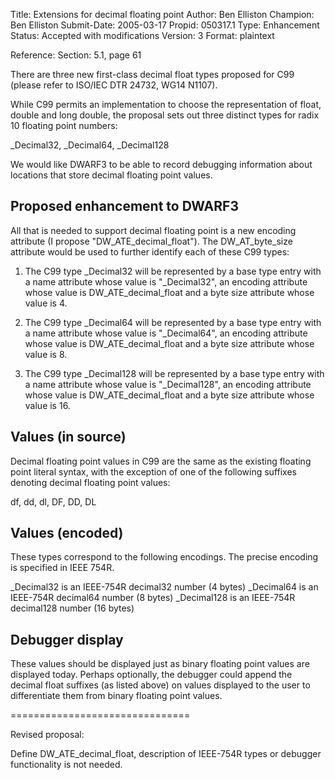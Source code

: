 Title:       Extensions for decimal floating point
Author:      Ben Elliston
Champion:    Ben Elliston
Submit-Date: 2005-03-17
Propid:      050317.1
Type:        Enhancement
Status:      Accepted with modifications
Version:     3
Format:      plaintext

Reference: Section: 5.1, page 61

There are three new first-class decimal float types proposed for C99
(please refer to ISO/IEC DTR 24732, WG14 N1107).

While C99 permits an implementation to choose the representation of
float, double and long double, the proposal sets out three distinct
types for radix 10 floating point numbers:

   _Decimal32, _Decimal64, _Decimal128

We would like DWARF3 to be able to record debugging information about
locations that store decimal floating point values.


Proposed enhancement to DWARF3
------------------------------

All that is needed to support decimal floating point is a new encoding
attribute (I propose \"DW_ATE_decimal_float\").  The DW_AT_byte_size
attribute would be used to further identify each of these C99 types:

1. The C99 type _Decimal32 will be represented by a base type entry
   with a name attribute whose value is \"_Decimal32\", an encoding
   attribute whose value is DW_ATE_decimal_float and a byte size
   attribute whose value is 4.

2. The C99 type _Decimal64 will be represented by a base type entry
   with a name attribute whose value is \"_Decimal64\", an encoding
   attribute whose value is DW_ATE_decimal_float and a byte size
   attribute whose value is 8.

3. The C99 type _Decimal128 will be represented by a base type entry
   with a name attribute whose value is \"_Decimal128\", an encoding
   attribute whose value is DW_ATE_decimal_float and a byte size
   attribute whose value is 16.


Values (in source)
------------------

Decimal floating point values in C99 are the same as the existing
floating point literal syntax, with the exception of one of the
following suffixes denoting decimal floating point values:

  df, dd, dl, DF, DD, DL


Values (encoded)
----------------

These types correspond to the following encodings.  The precise
encoding is specified in IEEE 754R.

  _Decimal32  is an IEEE-754R decimal32 number  (4 bytes)
  _Decimal64  is an IEEE-754R decimal64 number  (8 bytes)
  _Decimal128 is an IEEE-754R decimal128 number (16 bytes)


Debugger display
----------------

These values should be displayed just as binary floating point values
are displayed today.  Perhaps optionally, the debugger could append
the decimal float suffixes (as listed above) on values displayed to
the user to differentiate them from binary floating point values. 


===============================

Revised proposal:

Define DW_ATE_decimal_float, description of IEEE-754R types
or debugger functionality is not needed.
